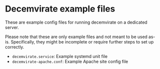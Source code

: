 Decemvirate example files
=========================

These are example config files for running decemvirate on a dedicated server.

Please note that these are only example files and not meant to be used
as-is. Specifically, they might be incomplete or require further steps
to set up correctly.

- `decemvirate.service`: Example systemd unit file
- `decemvirate-apache.conf`: Example Apache site config file
